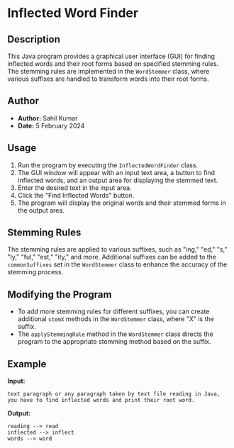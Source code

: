 # Inflected Word Finder

## Description
This Java program provides a graphical user interface (GUI) for finding inflected words and their root forms based on specified stemming rules. The stemming rules are implemented in the `WordStemmer` class, where various suffixes are handled to transform words into their root forms.

## Author
- **Author:** Sahil Kumar
- **Date:** 5 February 2024

## Usage
1. Run the program by executing the `InflectedWordFinder` class.
2. The GUI window will appear with an input text area, a button to find inflected words, and an output area for displaying the stemmed text.
3. Enter the desired text in the input area.
4. Click the "Find Inflected Words" button.
5. The program will display the original words and their stemmed forms in the output area.

## Stemming Rules
The stemming rules are applied to various suffixes, such as "ing," "ed," "s," "ly," "ful," "est," "ity," and more. Additional suffixes can be added to the `commonSuffixes` set in the `WordStemmer` class to enhance the accuracy of the stemming process.

## Modifying the Program
- To add more stemming rules for different suffixes, you can create additional `stemX` methods in the `WordStemmer` class, where "X" is the suffix.
- The `applyStemmingRule` method in the `WordStemmer` class directs the program to the appropriate stemming method based on the suffix.

## Example

**Input:**
```
text paragraph or any paragraph taken by text file reading in Java, you have to find inflected words and print their root word.
```

**Output:**
```
reading --> read
inflected --> inflect
words --> word
```

